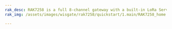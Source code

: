 ```yaml
---
rak_desc: RAK7258 is a full 8-channel gateway with a built-in LoRa Server for easy integration and deployment of applications. It supports multiple backhaul connectivity options such as Ethernet, WiFi, and Cellular. Moreover, this gateway has Line-of-Sight (LoS) ranges of up to 15 km, while for highly urbanized environments, it can cover more than 2 km.
rak_img: /assets/images/wisgate/rak7258/quickstart/1.main/RAK7258_home.png

---
```


<rk-redirect to="/Product-Categories/WisGate/RAK7258/Overview/" />